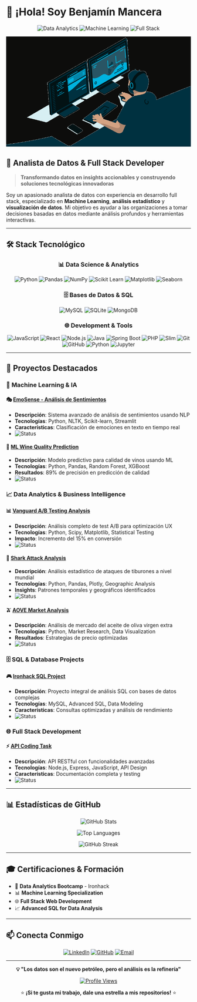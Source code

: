 # 👋 ¡Hola! Soy Benjamín Mancera

<div align="center">
  
![Data Analytics](https://img.shields.io/badge/Data%20Analytics-Expert-blue?style=for-the-badge&logo=analytics&logoColor=white)
![Machine Learning](https://img.shields.io/badge/Machine%20Learning-Specialist-green?style=for-the-badge&logo=python&logoColor=white)
![Full Stack](https://img.shields.io/badge/Full%20Stack-Developer-orange?style=for-the-badge&logo=javascript&logoColor=white)

</div>

<div align="center">
  <img src="https://raw.githubusercontent.com/Potential17/Potential17/master/user%20(2).gif" alt="Data Analytics Banner" width="600" height="300">
</div>

## 🚀 Analista de Datos & Full Stack Developer

> **Transformando datos en insights accionables y construyendo soluciones tecnológicas innovadoras**

Soy un apasionado analista de datos con experiencia en desarrollo full stack, especializado en **Machine Learning**, **análisis estadístico** y **visualización de datos**. Mi objetivo es ayudar a las organizaciones a tomar decisiones basadas en datos mediante análisis profundos y herramientas interactivas.

---

## 🛠️ **Stack Tecnológico**

<div align="center">

### 📊 **Data Science & Analytics**
![Python](https://img.shields.io/badge/Python-3776AB?style=for-the-badge&logo=python&logoColor=white)
![Pandas](https://img.shields.io/badge/Pandas-150458?style=for-the-badge&logo=pandas&logoColor=white)
![NumPy](https://img.shields.io/badge/NumPy-013243?style=for-the-badge&logo=numpy&logoColor=white)
![Scikit Learn](https://img.shields.io/badge/Scikit_Learn-F7931E?style=for-the-badge&logo=scikit-learn&logoColor=white)
![Matplotlib](https://img.shields.io/badge/Matplotlib-11557c?style=for-the-badge&logo=python&logoColor=white)
![Seaborn](https://img.shields.io/badge/Seaborn-3776AB?style=for-the-badge&logo=python&logoColor=white)

### 🗄️ **Bases de Datos & SQL**
![MySQL](https://img.shields.io/badge/MySQL-4479A1?style=for-the-badge&logo=mysql&logoColor=white)
![SQLite](https://img.shields.io/badge/SQLite-003B57?style=for-the-badge&logo=sqlite&logoColor=white)
![MongoDB](https://img.shields.io/badge/MongoDB-47A248?style=for-the-badge&logo=mongodb&logoColor=white)

### 🌐 **Development & Tools**

![JavaScript](https://img.shields.io/badge/JavaScript-F7DF1E?style=for-the-badge&logo=javascript&logoColor=black) ![React](https://img.shields.io/badge/React-61DAFB?style=for-the-badge&logo=react&logoColor=black) ![Node.js](https://img.shields.io/badge/Node.js-43853D?style=for-the-badge&logo=nodedotjs&logoColor=white)
![Java](https://img.shields.io/badge/Java-007396?style=for-the-badge&logo=java&logoColor=white) ![Spring Boot](https://img.shields.io/badge/Spring%20Boot-6DB33F?style=for-the-badge&logo=springboot&logoColor=white)
![PHP](https://img.shields.io/badge/PHP-777BB4?style=for-the-badge&logo=php&logoColor=white) ![Slim](https://img.shields.io/badge/Slim-74A045?style=for-the-badge&logo=slim&logoColor=white)
![Git](https://img.shields.io/badge/Git-F05032?style=for-the-badge&logo=git&logoColor=white) ![GitHub](https://img.shields.io/badge/GitHub-181717?style=for-the-badge&logo=github&logoColor=white)
![Python](https://img.shields.io/badge/Python-3776AB?style=for-the-badge&logo=python&logoColor=white) ![Jupyter](https://img.shields.io/badge/Jupyter-F37626?style=for-the-badge&logo=jupyter&logoColor=white)

</div>

---

## 🎯 **Proyectos Destacados**

### 🧠 **Machine Learning & IA**

#### 🎭 [EmoSense - Análisis de Sentimientos](https://github.com/Benja022/EmoSense)
- **Descripción**: Sistema avanzado de análisis de sentimientos usando NLP
- **Tecnologías**: Python, NLTK, Scikit-learn, Streamlit
- **Características**: Clasificación de emociones en texto en tiempo real
- ![Status](https://img.shields.io/badge/Status-Completado-success)

#### 🍷 [ML Wine Quality Prediction](https://github.com/Benja022/ML-Wine-Quality)
- **Descripción**: Modelo predictivo para calidad de vinos usando ML
- **Tecnologías**: Python, Pandas, Random Forest, XGBoost
- **Resultados**: 89% de precisión en predicción de calidad
- ![Status](https://img.shields.io/badge/Status-Completado-success)

### 📈 **Data Analytics & Business Intelligence**

#### 📊 [Vanguard A/B Testing Analysis](https://github.com/Benja022/vanguard-ab-test)
- **Descripción**: Análisis completo de test A/B para optimización UX
- **Tecnologías**: Python, Scipy, Matplotlib, Statistical Testing
- **Impacto**: Incremento del 15% en conversión
- ![Status](https://img.shields.io/badge/Status-Completado-success)

#### 🦈 [Shark Attack Analysis](https://github.com/Benja022/ATAQUE-DE-TIBURONES)
- **Descripción**: Análisis estadístico de ataques de tiburones a nivel mundial
- **Tecnologías**: Python, Pandas, Plotly, Geographic Analysis
- **Insights**: Patrones temporales y geográficos identificados
- ![Status](https://img.shields.io/badge/Status-Completado-success)

#### 🫒 [AOVE Market Analysis](https://github.com/Benja022/Market-Analisys-AOVE)
- **Descripción**: Análisis de mercado del aceite de oliva virgen extra
- **Tecnologías**: Python, Market Research, Data Visualization
- **Resultados**: Estrategias de precio optimizadas
- ![Status](https://img.shields.io/badge/Status-Completado-success)

### 🗄️ **SQL & Database Projects**

#### 🎮 [Ironhack SQL Project](https://github.com/Benja022/SQL-Ironhack-Project)
- **Descripción**: Proyecto integral de análisis SQL con bases de datos complejas
- **Tecnologías**: MySQL, Advanced SQL, Data Modeling
- **Características**: Consultas optimizadas y análisis de rendimiento
- ![Status](https://img.shields.io/badge/Status-Completado-success)

### 🌐 **Full Stack Development**

#### ⚡ [API Coding Task](https://github.com/Benja022/api-coding-task-fork)
- **Descripción**: API RESTful con funcionalidades avanzadas
- **Tecnologías**: Node.js, Express, JavaScript, API Design
- **Características**: Documentación completa y testing
- ![Status](https://img.shields.io/badge/Status-En%20desarrollo-yellow)

---

## 📊 **Estadísticas de GitHub**

<div align="center">
  
![GitHub Stats](https://github-readme-stats.vercel.app/api?username=Benja022&show_icons=true&theme=tokyonight&count_private=true)

![Top Languages](https://github-readme-stats.vercel.app/api/top-langs/?username=Benja022&layout=compact&theme=tokyonight)

![GitHub Streak](https://github-readme-streak-stats.herokuapp.com/?user=Benja022&theme=tokyonight)

</div>

---

## 🎓 **Certificaciones & Formación**

- 🎯 **Data Analytics Bootcamp** - Ironhack
- 📊 **Machine Learning Specialization** 
- 🌐 **Full Stack Web Development**
- 📈 **Advanced SQL for Data Analysis**

---

## 📫 **Conecta Conmigo**

<div align="center">

[![LinkedIn](https://img.shields.io/badge/LinkedIn-0077B5?style=for-the-badge&logo=linkedin&logoColor=white)](https://www.linkedin.com/in/benjamin81/)
[![GitHub](https://img.shields.io/badge/GitHub-100000?style=for-the-badge&logo=github&logoColor=white)](https://github.com/Benja022)
[![Email](https://img.shields.io/badge/Email-D14836?style=for-the-badge&logo=gmail&logoColor=white)](mailto:tu-email@example.com)

</div>

---

<div align="center">
  
**💡 "Los datos son el nuevo petróleo, pero el análisis es la refinería"**

[![Profile Views](https://komarev.com/ghpvc/?username=Benja022&color=blueviolet&style=for-the-badge&label=VISITANTES+DEL+PERFIL)](https://github.com/Benja022)

⭐ **¡Si te gusta mi trabajo, dale una estrella a mis repositorios!** ⭐

</div>
